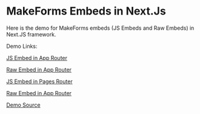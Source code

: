 # MakeForms Embeds in Next.Js

Here is the demo for MakeForms embeds (JS Embeds and Raw Embeds) in Next.JS framework.

Demo Links:

[JS Embed in App Router](https://nextjs-makeforms-embed-demo-4rux.vercel.app/app-router/embeds-js)

[Raw Embed in App Router](https://nextjs-makeforms-embed-demo-4rux.vercel.app/app-router/embeds-raw)

[JS Embed in Pages Router](https://nextjs-makeforms-embed-demo-4rux.vercel.app/page-router/embeds-js)

[Raw Embed in App Router](https://nextjs-makeforms-embed-demo-4rux.vercel.app/page-router/embeds-raw)

[Demo Source](https://bitbucket.org/teammakestories/nextjs-makeforms-embed-demo/src/master/)
